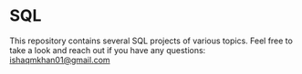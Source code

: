 # SQL
This repository contains several SQL projects of various topics. 
Feel free to take a look and reach out if you have any questions: ishaqmkhan01@gmail.com
